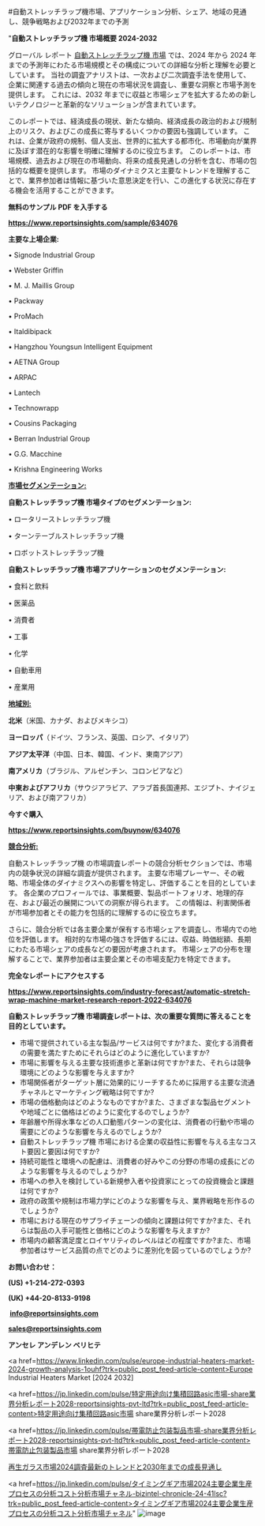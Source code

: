 #自動ストレッチラップ機市場、アプリケーション分析、シェア、地域の見通し、競争戦略および2032年までの予測

"<strong>自動ストレッチラップ機 市場概要 2024-2032</strong>

グローバル レポート <a href=https://www.reportsinsights.com/sample/634076>自動ストレッチラップ機 市場</a> では、2024 年から 2024 年までの予測年にわたる市場規模とその構成についての詳細な分析と理解を必要としています。 当社の調査アナリストは、一次および二次調査手法を使用して、企業に関連する過去の傾向と現在の市場状況を調査し、重要な洞察と市場予測を提供します。 これには、2032 年までに収益と市場シェアを拡大​​するための新しいテクノロジーと革新的なソリューションが含まれています。

このレポートでは、経済成長の現状、新たな傾向、経済成長の政治的および規制上のリスク、およびこの成長に寄与するいくつかの要因も強調しています。 これは、企業が政府の規制、個人支出、世界的に拡大する都市化、市場動向が業界に及ぼす潜在的な影響を明確に理解するのに役立ちます。 このレポートは、市場規模、過去および現在の市場動向、将来の成長見通しの分析を含む、市場の包括的な概要を提供します。 市場のダイナミクスと主要なトレンドを理解することで、業界参加者は情報に基づいた意思決定を行い、この進化する状況に存在する機会を活用することができます。

<strong><b>無料のサンプル PDF を入手する</b></strong>

<a href=https://www.reportsinsights.com/sample/634076><strong><u>https://www.reportsinsights.com/sample/634076</u></strong></a>

<strong>主要な上場企業:</strong>

• Signode Industrial Group

• Webster Griffin

• M. J. Maillis Group

• Packway

• ProMach

• Italdibipack

• Hangzhou Youngsun Intelligent Equipment

• AETNA Group

• ARPAC

• Lantech

• Technowrapp

• Cousins Packaging

• Berran Industrial Group

• G.G. Macchine

• Krishna Engineering Works

<strong><u>市場セグメンテーション</u></strong><strong><u>:</u></strong>

<strong>自動ストレッチラップ機 市場タイプのセグメンテーション:</strong>

• ロータリーストレッチラップ機

• ターンテーブルストレッチラップ機

• ロボットストレッチラップ機

<strong>自動ストレッチラップ機 市場アプリケーションのセグメンテーション:</strong>

• 食料と飲料

• 医薬品

• 消費者

• 工事

• 化学

• 自動車用

• 産業用

<strong><u>地域別</u></strong><strong><u>:</u></strong>

<strong>北米</strong>（米国、カナダ、およびメキシコ）

<strong>ヨーロッパ</strong>（ドイツ、フランス、英国、ロシア、イタリア）

<strong>アジア太平洋</strong>（中国、日本、韓国、インド、東南アジア）

<strong>南アメリカ</strong>（ブラジル、アルゼンチン、コロンビアなど）

<strong>中東およびアフリカ</strong>（サウジアラビア、アラブ首長国連邦、エジプト、ナイジェリア、および南アフリカ）

<strong>今すぐ購入</strong>

<a href=https://www.reportsinsights.com/buynow/634076><strong><u>https://www.reportsinsights.com/buynow/634076</u></strong></a>

<strong><u>競合分析:</u></strong>

自動ストレッチラップ機 の市場調査レポートの競合分析セクションでは、市場内の競争状況の詳細な調査が提供されます。 主要な市場プレーヤー、その戦略、市場全体のダイナミクスへの影響を特定し、評価することを目的としています。 各企業のプロフィールでは、事業概要、製品ポートフォリオ、地理的存在、および最近の展開についての洞察が得られます。 この情報は、利害関係者が市場参加者とその能力を包括的に理解するのに役立ちます。

さらに、競合分析では各主要企業が保有する市場シェアを調査し、市場内での地位を評価します。 相対的な市場の強さを評価するには、収益、時価総額、長期にわたる市場シェアの成長などの要因が考慮されます。 市場シェアの分布を理解することで、業界参加者は主要企業とその市場支配力を特定できます。

<strong>完全なレポートにアクセスする</strong>

<a href=https://www.reportsinsights.com/industry-forecast/automatic-stretch-wrap-machine-market-research-report-2022-634076><strong><u><b>https://www.reportsinsights.com/industry-forecast/automatic-stretch-wrap-machine-market-research-report-2022-634076</b></u></strong></a>

<strong><b>自動ストレッチラップ機 市場調査レポートは、次の重要な質問に答えることを目的としています。</b></strong>
<ul>
  <li>市場で提供されている主な製品/サービスは何ですか?また、変化する消費者の需要を満たすためにそれらはどのように進化していますか?</li>
  <li>市場に影響を与える主要な技術進歩と革新は何ですか?また、それらは競争環境にどのような影響を与えますか?</li>
  <li>市場関係者がターゲット層に効果的にリーチするために採用する主要な流通チャネルとマーケティング戦略は何ですか?</li>
  <li>市場の価格動向はどのようなものですか?また、さまざまな製品セグメントや地域ごとに価格はどのように変化するのでしょうか?</li>
  <li>年齢層や所得水準などの人口動態パターンの変化は、消費者の行動や市場の需要にどのような影響を与えるのでしょうか?</li>
  <li>自動ストレッチラップ機 市場における企業の収益性に影響を与える主なコスト要因と要因は何ですか?</li>
  <li>持続可能性と環境への配慮は、消費者の好みやこの分野の市場の成長にどのような影響を与えるのでしょうか?</li>
  <li>市場への参入を検討している新規参入者や投資家にとっての投資機会と課題は何ですか?</li>
  <li>政府の政策や規制は市場力学にどのような影響を与え、業界戦略を形作るのでしょうか?</li>
  <li>市場における現在のサプライチェーンの傾向と課題は何ですか?また、それらは製品の入手可能性と価格にどのような影響を与えますか?</li>
  <li>市場内の顧客満足度とロイヤリティのレベルはどの程度ですか?また、市場参加者はサービス品質の点でどのように差別化を図っているのでしょうか?</li>
</ul>
<strong>お問い合わせ：</strong>

<strong>(US) +1-214-272-0393</strong>

<strong>(UK) +44-20-8133-9198</strong>

<strong> </strong><a href=info@reportsinsights.com><strong><u>info@reportsinsights.com</u></strong></a>

<a href=sales@reportsinsights.com><strong><u>sales@reportsinsights.com</u></strong></a>

<strong>アンセレ アンデレン ベリヒテ</strong>

<a href=https://www.linkedin.com/pulse/europe-industrial-heaters-market-2024-growth-analysis-1ouhf?trk=public_post_feed-article-content>Europe Industrial Heaters Market [2024 2032]</a>

<a href=https://jp.linkedin.com/pulse/特定用途向け集積回路asic市場-share業界分析レポート2028-reportsinsights-pvt-ltd?trk=public_post_feed-article-content>特定用途向け集積回路asic市場 share業界分析レポート2028</a>

<a href=https://jp.linkedin.com/pulse/帯電防止包装製品市場-share業界分析レポート2028-reportsinsights-pvt-ltd?trk=public_post_feed-article-content>帯電防止包装製品市場 share業界分析レポート2028</a>

<a href=https://www.linkedin.com/pulse/再生ガラス市場2024調査最新のトレンドと2030年までの成長見通し-reportsinsights-pvt-ltd-pvk5f/>再生ガラス市場2024調査最新のトレンドと2030年までの成長見通し</a>

<a href=https://jp.linkedin.com/pulse/タイミングギア市場2024主要企業生産プロセスの分析コスト分析市場チャネル-bizintel-chronicle-24-41lsc?trk=public_post_feed-article-content>タイミングギア市場2024主要企業生産プロセスの分析コスト分析市場チャネル</a>"
![image](https://github.com/aanak123/RIMarketer1/assets/158471119/57b763f1-ddcd-43d4-8f17-9a68d980f666)
